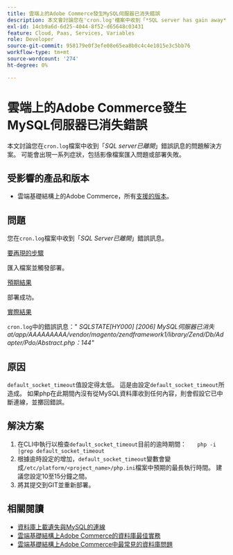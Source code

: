 ```yaml
---
title: 雲端上的Adobe Commerce發生MySQL伺服器已消失​錯誤
description: 本文會討論您在'cron.log'檔案中收到「*SQL server has gain away*」錯誤訊息的問題解決方案。 可能會出現一系列症狀，包括影像檔案匯入問題或部署失敗。
exl-id: 14cb9a6d-6d25-4044-8f52-d65648c03431
feature: Cloud, Paas, Services, Variables
role: Developer
source-git-commit: 958179e0f3efe08e65ea8b0c4c4e1015e3c5bb76
workflow-type: tm+mt
source-wordcount: '274'
ht-degree: 0%

---
```


# 雲端上的Adobe Commerce發生MySQL伺服器已消失&#x200B;錯誤

本文討論您在`cron.log`檔案中收到「*SQL server已離開*」錯誤訊息的問題解決方案。 可能會出現一系列症狀，包括影像檔案匯入問題或部署失敗。

## 受影響的產品和版本

* 雲端基礎結構上的Adobe Commerce，所有[支援的版本](https://magento.com/sites/default/files/magento-software-lifecycle-policy.pdf)。

## 問題

您在`cron.log`檔案中收到「*SQL Server已離開*」錯誤訊息。

<u>要再現的步驟</u>

匯入檔案並觸發部署。

<u>預期結果</u>

部署成功。

<u>實際結果</u>

`cron.log`中的錯誤訊息：&quot; *SQLSTATE\[HY000\] \[2006\] MySQL伺服器已消失at/app/AAAAAAAAA/vendor/magento/zendframework1/library/Zend/Db/Adapter/Pdo/Abstract.php：144&quot;*

## 原因

`default_socket_timeout`值設定得太低。 這是由設定`default_socket_timeout`所造成。 如果php在此期間內沒有從MySQL資料庫收到任何內容，則會假設它已中斷連線，並擲回錯誤。

## 解決方案

1. 在CLI中執行以檢查`default_socket_timeout`目前的逾時期間：    ```    php -i |grep default_socket_timeout    ```
1. 根據逾時設定的增加，`default_socket_timeout`變數會變成`/etc/platform/<project_name>/php.ini`檔案中預期的最長執行時間。 建議您設定10至15分鐘之間。
1. 將其提交到GIT並重新部署。

## 相關閱讀

* [資料庫上載遺失與MySQL的連線](/help/troubleshooting/database/database-upload-loses-connection-to-mysql.md)
* [雲端基礎結構上Adobe Commerce的資料庫最佳實務](https://experienceleague.adobe.com/docs/commerce-operations/implementation-playbook/best-practices/planning/database-on-cloud.html?lang=zh-Hant)
* [雲端基礎結構上Adobe Commerce中最常見的資料庫問題](https://experienceleague.adobe.com/docs/commerce-operations/implementation-playbook/best-practices/maintenance/resolve-database-performance-issues.html?lang=zh-Hant)
